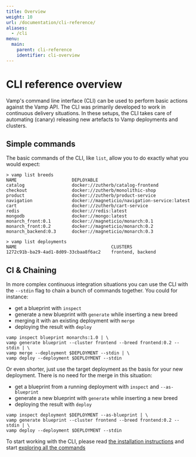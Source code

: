 ```yaml
---
title: Overview
weight: 10
url: /documentation/cli-reference/
aliases:
  - /cli
menu:
  main:
    parent: cli-reference
    identifier: cli-overview
---
```


# CLI reference overview

Vamp's command line interface (CLI) can be used to perform basic actions against the Vamp API. The CLI was
primarily developed to work in continuous delivery situations. In these setups, the CLI takes care of automating (canary) releasing new artefacts to Vamp deployments and clusters.

## Simple commands

The basic commands of the CLI, like `list`, allow you to do exactly what you would expect:

```
> vamp list breeds
NAME                     DEPLOYABLE
catalog                  docker://zutherb/catalog-frontend
checkout                 docker://zutherb/monolithic-shop
product                  docker://zutherb/product-service
navigation               docker://magneticio/navigation-service:latest
cart                     docker://zutherb/cart-service
redis                    docker://redis:latest
mongodb                  docker://mongo:latest
monarch_front:0.1        docker://magneticio/monarch:0.1
monarch_front:0.2        docker://magneticio/monarch:0.2
monarch_backend:0.3      docker://magneticio/monarch:0.3
```

```
> vamp list deployments
NAME                                    CLUSTERS
1272c91b-ba29-4ad1-8d09-33cbaa8f6ac2    frontend, backend
```


## CI & Chaining

In more complex continuous integration situations you can use the CLI with the `--stdin` flag to chain a bunch of commands together. You could for instance:
* get a blueprint with `inspect`
* generate a new blueprint with `generate` while inserting a new breed
* merging it with an existing deployment with `merge`
* deploying the result with `deploy`

```
vamp inspect blueprint monarchs:1.0 | \
vamp generate blueprint --cluster frontend --breed frontend:0.2 --stdin | \
vamp merge --deployment $DEPLOYMENT --stdin | \
vamp deploy --deployment $DEPLOYMENT --stdin
```

Or even shorter, just use the target deployment as the basis for your new deployment. There is no need for the merge in this situation:

* get a blueprint from a running deployment with `inspect` and `--as-blueprint`
* generate a new blueprint with `generate` while inserting a new breed
* deploying the result with `deploy`

```
vamp inspect deployment $DEPLOYMENT --as-blueprint | \
vamp generate blueprint --cluster frontend --breed frontend:0.2 --stdin | \
vamp deploy --deployment $DEPLOYMENT --stdin
```

To start working with the CLI, please read [the installation instructions](/documentation/cli-reference/installation/) and start [exploring all the commands](/documentation/cli-reference/commands/)